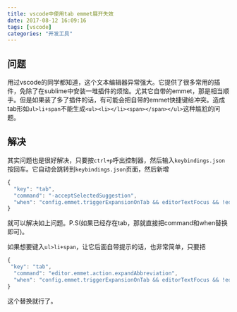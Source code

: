 ```yaml
---
title: vscode中使用tab emmet展开失效
date: 2017-08-12 16:09:16
tags: [vscode]
categories: "开发工具"
---
```

## 问题
用过vscode的同学都知道，这个文本编辑器异常强大。它提供了很多常用的插件，免除了在sublime中安装一堆插件的烦恼。尤其它自带的emmet，那是相当顺手。但是如果装了多了插件的话，有可能会把自带的emmet快捷键给冲突。造成tab形如`ul>li+span`不能生成`<ul><li></li><span></span></ul>`这种尴尬的问题。
## 解决
其实问题也是很好解决，只要按`ctrl+p`呼出控制器，然后输入`keybindings.json`按回车。它自动会跳转到`keybindings.json`页面，然后新增
<!-- more-->
``` javascript
{
  "key": "tab",
  "command": "-acceptSelectedSuggestion",
  "when": "config.emmet.triggerExpansionOnTab && editorTextFocus && !editorHasMultipleSelections && !editorHasSelection && !editorReadonly && !editorTabMovesFocus"
}

```
就可以解决如上问题。P.S(如果已经存在tab，那就直接把command和when替换即可)。

如果想要键入`ul>li+span`，让它后面自带提示的话，也非常简单，只要把
```javascript
{
 "key": "tab",                  
  "command": "editor.emmet.action.expandAbbreviation",
  "when": "config.emmet.triggerExpansionOnTab && editorTextFocus && !editorHasMultipleSelections && !editorHasSelection && !editorReadonly && !editorTabMovesFocus" 
}
```
这个替换就行了。